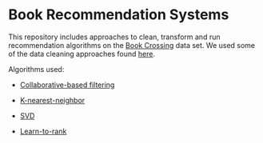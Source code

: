 # Book Recommendation Systems

This repository includes approaches to clean, transform and run recommendation algorithms on the [Book Crossing](http://www2.informatik.uni-freiburg.de/~cziegler/BX/) data set. We used some of the data cleaning approaches found [here](https://github.com/tttgm/fellowshipai).

Algorithms used:

* [Collaborative-based filtering](https://github.com/GoldbergData/Machine-Learning-Book-Ratings/blob/master/Machine%20Learning%20Project%20-%20UB%20and%20IB%20Methods.ipynb)

* [K-nearest-neighbor](https://github.com/GoldbergData/Machine-Learning-Book-Ratings/blob/master/Machine%20Learning%20Project%20-%20kNN%20-%20KNeighbors%20-%20Supervised.ipynb)

* [SVD](https://github.com/GoldbergData/Machine-Learning-Book-Ratings/blob/master/Machine%20Learning%20Project%20-%20SVD%20Method.ipynb)

* [Learn-to-rank](https://github.com/GoldbergData/Machine-Learning-Book-Ratings/blob/master/Machine%20Learning%20Project-Learning%20to%20Rank%20Stock.ipynb)

